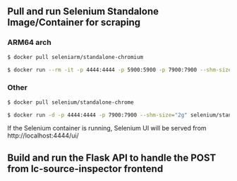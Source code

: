 ## Pull and run Selenium Standalone Image/Container for scraping
### ARM64 arch
```bash
$ docker pull seleniarm/standalone-chromium

$ docker run --rm -it -p 4444:4444 -p 5900:5900 -p 7900:7900 --shm-size 2g seleniarm/standalone-chromium:latest

```
### Other
```bash
$ docker pull selenium/standalone-chrome

$ docker run -d -p 4444:4444 -p 7900:7900 --shm-size="2g" selenium/standalone-chrome:latest

```

If the Selenium container is running, Selenium UI will be served from http://localhost:4444/ui/


## Build and run the Flask API to handle the POST from lc-source-inspector frontend

